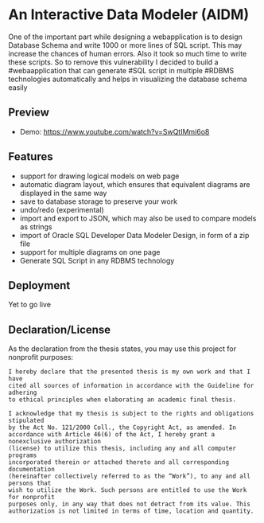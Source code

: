 # An Interactive Data Modeler (AIDM)
One of the important part while designing a webapplication is to design Database Schema and write 1000 or more lines of SQL script. This may increase the chances of human errors. Also it took so much time to write these scripts. So to remove this vulnerability I decided to build a #webaapplication that can generate #SQL script in multiple #RDBMS technologies automatically and helps in visualizing the database schema easily

## Preview

- Demo: https://www.youtube.com/watch?v=SwQtIMmi6o8

## Features

- support for drawing logical models on web page
- automatic diagram layout, which ensures that equivalent diagrams are displayed in the same way
- save to database storage to preserve your work
- undo/redo (experimental)
- import and export to JSON, which may also be used to compare models as strings 
- import of Oracle SQL Developer Data Modeler Design, in form of a zip file
- support for multiple diagrams on one page
- Generate SQL Script in any RDBMS technology


## Deployment

Yet to go live


## Declaration/License

As the declaration from the thesis states, you may use this project for nonprofit purposes:

```text
I hereby declare that the presented thesis is my own work and that I have
cited all sources of information in accordance with the Guideline for adhering
to ethical principles when elaborating an academic final thesis.

I acknowledge that my thesis is subject to the rights and obligations stipulated
by the Act No. 121/2000 Coll., the Copyright Act, as amended. In
accordance with Article 46(6) of the Act, I hereby grant a nonexclusive authorization
(license) to utilize this thesis, including any and all computer programs
incorporated therein or attached thereto and all corresponding documentation
(hereinafter collectively referred to as the “Work”), to any and all persons that
wish to utilize the Work. Such persons are entitled to use the Work for nonprofit
purposes only, in any way that does not detract from its value. This
authorization is not limited in terms of time, location and quantity.
```
